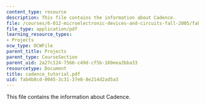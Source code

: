 ```yaml
---
content_type: resource
description: This file contains the information about Cadence.
file: /courses/6-012-microelectronic-devices-and-circuits-fall-2005/fab4b8cd00453c3137e88e214d2ad5a3_cadence_tutorial.pdf
file_type: application/pdf
learning_resource_types:
- Projects
ocw_type: OCWFile
parent_title: Projects
parent_type: CourseSection
parent_uid: 2a27c124-7566-c49d-cf5b-169eea2bba33
resourcetype: Document
title: cadence_tutorial.pdf
uid: fab4b8cd-0045-3c31-37e8-8e214d2ad5a3
---
```

This file contains the information about Cadence.

